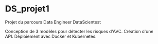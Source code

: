 # DS_projet1
Projet du parcours Data Engineer DataScientest

Conception de 3 modèles pour détecter les risques d'AVC.
Création d'une API. 
Déploiement avec Docker et Kubernetes.
